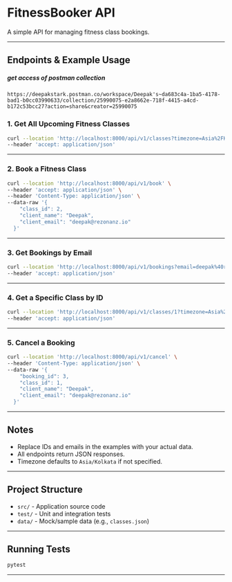 # FitnessBooker API

A simple API for managing fitness class bookings.

---

## Endpoints & Example Usage
#####  get access of postman collection  
```https://deepakstark.postman.co/workspace/Deepak's~da683c4a-1ba5-4178-bad1-b0cc03990633/collection/25990075-e2a8662e-718f-4415-a4cd-b172c53bcc27?action=share&creator=25990075```
### 1. Get All Upcoming Fitness Classes

```bash
curl --location 'http://localhost:8000/api/v1/classes?timezone=Asia%2FKolkata' \
--header 'accept: application/json'
```

---

### 2. Book a Fitness Class

```bash
curl --location 'http://localhost:8000/api/v1/book' \
--header 'accept: application/json' \
--header 'Content-Type: application/json' \
--data-raw '{
    "class_id": 2,
    "client_name": "Deepak",
    "client_email": "deepak@rezonanz.io"
  }'
```

---

### 3. Get Bookings by Email

```bash
curl --location 'http://localhost:8000/api/v1/bookings?email=deepak%40rezonanz.io&timezone=Asia%2FKolkata' \
--header 'accept: application/json'
```

---

### 4. Get a Specific Class by ID

```bash
curl --location 'http://localhost:8000/api/v1/classes/1?timezone=Asia%2FKolkata' \
--header 'accept: application/json'
```

---

### 5. Cancel a Booking

```bash
curl --location 'http://localhost:8000/api/v1/cancel' \
--header 'Content-Type: application/json' \
--data-raw '{
    "booking_id": 3,
    "class_id": 1,
    "client_name": "Deepak",
    "client_email": "deepak@rezonanz.io"
  }'
```

---

## Notes

- Replace IDs and emails in the examples with your actual data.
- All endpoints return JSON responses.
- Timezone defaults to `Asia/Kolkata` if not specified.

---

## Project Structure

- `src/` - Application source code
- `test/` - Unit and integration tests
- `data/` - Mock/sample data (e.g., `classes.json`)

---

## Running Tests

```bash
pytest
```

---

